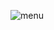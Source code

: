 
![menu](https://user-images.githubusercontent.com/32942300/117323071-dcec6100-ae8e-11eb-8dcb-0b9ac6543917.jpg)
